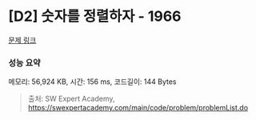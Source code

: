 # [D2] 숫자를 정렬하자 - 1966 

[문제 링크](https://swexpertacademy.com/main/code/problem/problemDetail.do?contestProbId=AV5PrmyKAWEDFAUq) 

### 성능 요약

메모리: 56,924 KB, 시간: 156 ms, 코드길이: 144 Bytes



> 출처: SW Expert Academy, https://swexpertacademy.com/main/code/problem/problemList.do